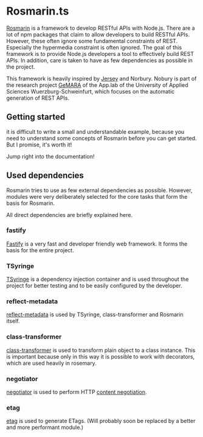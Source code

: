 # Rosmarin.ts

[Rosmarin](https://en.wikipedia.org/wiki/Rosemary) is a framework to develop RESTful APIs with Node.js. There are a lot 
of npm packages that claim to allow developers to build RESTful APIs. However, these often ignore some fundamental 
constraints of REST. Especially the hypermedia constraint is often ignored. The goal of this framework is to provide 
Node.js developers a tool to effectively build REST APIs. In addition, care is taken to have as few dependencies as 
possible in the project.

This framework is heavily inspired by [Jersey](https://eclipse-ee4j.github.io/jersey/) and Norbury. Nobury is part of
the research project [GeMARA](https://fiw.fhws.de/forschung/projekte/gemara/) of the App.lab 
of the University of Applied Sciences Wuerzburg-Schweinfurt, which focuses on the automatic generation of REST APIs.

## Getting started

it is difficult to write a small and understandable example, because you need to understand some concepts of Rosmarin
before you can get started. But I promise, it's worth it!

Jump right into the documentation!

## Used dependencies

Rosmarin tries to use as few external dependencies as possible. However, modules were very deliberately selected for the 
core tasks that form the basis for Rosmarin.

All direct dependencies are briefly explained here.

### fastify
[Fastify](https://github.com/fastify/fastify) is a very fast and developer friendly web framework. It forms the basis for the entire project.

### TSyringe

[TSyringe](https://github.com/Microsoft/tsyringe) is a dependency injection container and is used throughout the project for better testing and to be easily 
configured by the developer.

### reflect-metadata

[reflect-metadata](https://github.com/rbuckton/reflect-metadata) is used by TSyringe, class-transformer and Rosmarin itself.

### class-transformer

[class-transformer](https://github.com/typestack/class-transformer) is used to transform plain object to a class instance.
This is important because only in this way it is possible to work with decorators, which are used heavily in rosemary.

### negotiator

[negotiator](https://github.com/jshttp/negotiator) is used to perform HTTP [content negotiation](https://tools.ietf.org/html/rfc7231#section-3.4).

### etag

[etag](https://github.com/jshttp/etag) is used to generate ETags. 
(Will probably soon be replaced by a better and more performant module.)

